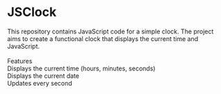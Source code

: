 # JSClock
This repository contains JavaScript code for a simple clock. The project aims to create a functional clock that displays the current time and JavaScript.<br>
<br>
Features<br>
Displays the current time (hours, minutes, seconds)<br>
Displays the current date<br>
Updates every second
